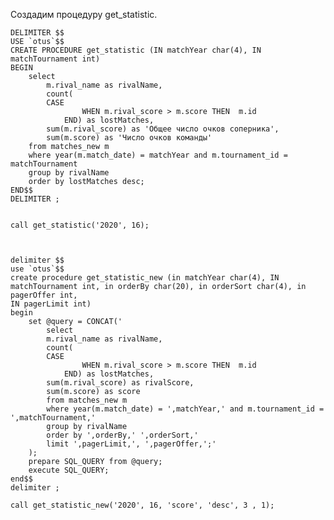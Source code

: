 Создадим процедуру get_statistic. 

    DELIMITER $$
    USE `otus`$$
    CREATE PROCEDURE get_statistic (IN matchYear char(4), IN matchTournament int)
    BEGIN
        select 
            m.rival_name as rivalName,
            count(
            CASE 
                    WHEN m.rival_score > m.score THEN  m.id 
                END) as lostMatches,
            sum(m.rival_score) as 'Общее число очков соперника',
            sum(m.score) as 'Число очков команды'
        from matches_new m
        where year(m.match_date) = matchYear and m.tournament_id = matchTournament
        group by rivalName
        order by lostMatches desc;
    END$$
    DELIMITER ;
    
    
    call get_statistic('2020', 16);



    delimiter $$
    use `otus`$$
    create procedure get_statistic_new (in matchYear char(4), IN matchTournament int, in orderBy char(20), in orderSort char(4), in pagerOffer int,
    IN pagerLimit int)
    begin
        set @query = CONCAT('
            select 
            m.rival_name as rivalName,
            count(
            CASE 
                    WHEN m.rival_score > m.score THEN  m.id 
                END) as lostMatches,
            sum(m.rival_score) as rivalScore,
            sum(m.score) as score
            from matches_new m
            where year(m.match_date) = ',matchYear,' and m.tournament_id = ',matchTournament,'
            group by rivalName
            order by ',orderBy,' ',orderSort,'
            limit ',pagerLimit,', ',pagerOffer,';'
        );
        prepare SQL_QUERY from @query;
        execute SQL_QUERY;
    end$$
    delimiter ;
    
    call get_statistic_new('2020', 16, 'score', 'desc', 3 , 1);

